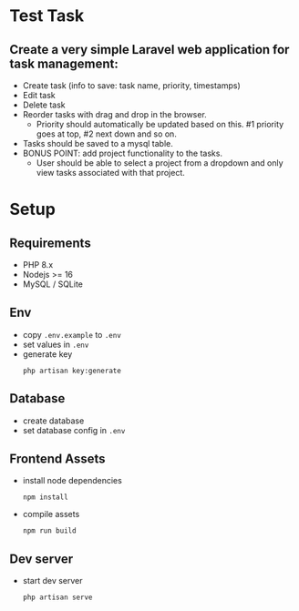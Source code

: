 # Test Task

## Create a very simple Laravel web application for task management:

- Create task (info to save: task name, priority, timestamps)
- Edit task
- Delete task
- Reorder tasks with drag and drop in the browser.
  - Priority should automatically be updated based on this. #1 priority goes at top, #2 next down and so on.
- Tasks should be saved to a mysql table.
- BONUS POINT: add project functionality to the tasks.
  - User should be able to select a project from a dropdown and only view tasks associated with that project.

# Setup

## Requirements
- PHP 8.x
- Nodejs >= 16
- MySQL / SQLite

## Env 
- copy `.env.example` to `.env`
- set values in `.env`
- generate key
    ```shell
    php artisan key:generate
    ```

## Database
- create database
- set database config in `.env`

## Frontend Assets
- install node dependencies
    ```shell
    npm install
    ```
- compile assets
    ```shell
    npm run build
    ```

## Dev server
- start dev server
    ```shell
    php artisan serve
    ```

